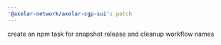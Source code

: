 ```yaml
---
'@axelar-network/axelar-cgp-sui': patch
---
```


create an npm task for snapshot release and cleanup workflow names
